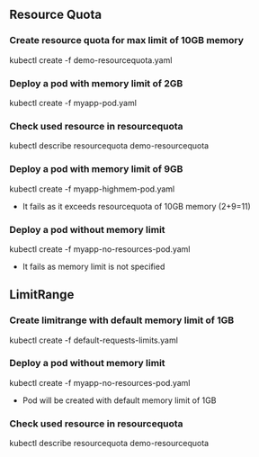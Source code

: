 ## Resource Quota

### Create resource quota for max limit of 10GB memory
kubectl create -f demo-resourcequota.yaml

### Deploy a pod with memory limit of 2GB
kubectl create -f myapp-pod.yaml

### Check used resource in resourcequota
kubectl describe resourcequota demo-resourcequota

### Deploy a pod with memory limit of 9GB
kubectl create -f myapp-highmem-pod.yaml

- It fails as it exceeds resourcequota of 10GB memory (2+9=11)

### Deploy a pod without memory limit
kubectl create -f myapp-no-resources-pod.yaml

- It fails as memory limit is not specified


## LimitRange

### Create limitrange with default memory limit of 1GB
kubectl create -f default-requests-limits.yaml

### Deploy a pod without memory limit
kubectl create -f myapp-no-resources-pod.yaml

- Pod will be created with default memory limit of 1GB

### Check used resource in resourcequota
kubectl describe resourcequota demo-resourcequota